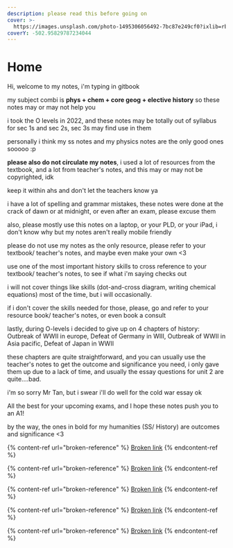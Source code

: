 ```yaml
---
description: please read this before going on
cover: >-
  https://images.unsplash.com/photo-1495306056492-7bc87e249cf0?ixlib=rb-1.2.1&ixid=MnwxMjA3fDB8MHxwaG90by1wYWdlfHx8fGVufDB8fHx8
coverY: -502.95829787234044
---
```


# Home

Hi, welcome to my notes, i'm typing in gitbook

my subject combi is **phys + chem + core geog + elective history** so these notes may or may not help you

i took the O levels in 2022, and these notes may be totally out of syllabus for sec 1s and sec 2s, sec 3s may find use in them

personally i think my ss notes and my physics notes are the only good ones sooooo :p

**please also do not circulate my notes**, i used a lot of resources from the textbook, and a lot from teacher's notes, and this may or may not be copyrighted, idk

keep it within ahs and don't let the teachers know ya

i have a lot of spelling and grammar mistakes, these notes were done at the crack of dawn or at midnight, or even after an exam, please excuse them

also, please mostly use this notes on a laptop, or your PLD, or your iPad, i don't know why but my notes aren't really mobile friendly

please do not use my notes as the only resource, please refer to your textbook/ teacher's notes, and maybe even make your own  <3

use one of the most important history skills to cross reference to your textbook/ teacher's notes, to see if what i'm saying checks out

i will not cover things like skills (dot-and-cross diagram, writing chemical equations) most of the time, but i will occasionally.&#x20;

if i don't cover the skills needed for those, please, go and refer to your resource book/ teacher's notes, or even book a consult

lastly, during O-levels i decided to give up on 4 chapters of history: Outbreak of WWII in europe, Defeat of Germany in WIII, Outbreak of WWII in Asia pacific, Defeat of Japan in WWII

these chapters are quite straightforward, and you can usually use the teacher's notes to get the outcome and significance you need, i only gave them up due to a lack of time, and usually the essay questions for unit 2 are quite....bad.

i'm so sorry Mr Tan, but i swear i'll do well for the cold war essay ok

All the best for your upcoming exams, and I hope these notes push you to an A1!

by the way, the ones in bold for my humanities (SS/ History) are outcomes and significance <3

{% content-ref url="broken-reference" %}
[Broken link](broken-reference)
{% endcontent-ref %}

{% content-ref url="broken-reference" %}
[Broken link](broken-reference)
{% endcontent-ref %}

{% content-ref url="broken-reference" %}
[Broken link](broken-reference)
{% endcontent-ref %}

{% content-ref url="broken-reference" %}
[Broken link](broken-reference)
{% endcontent-ref %}

{% content-ref url="broken-reference" %}
[Broken link](broken-reference)
{% endcontent-ref %}
